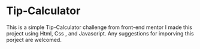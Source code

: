 # Tip-Calculator

This is a simple Tip-Calculator challenge from front-end mentor I made this project using Html, Css , and Javascript. Any suggestions for imporving this porject are welcomed.
